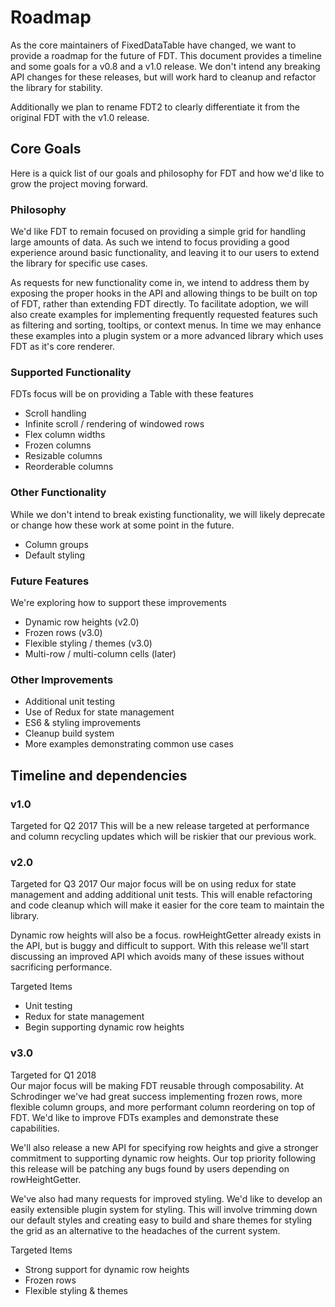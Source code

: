 Roadmap
==========================

As the core maintainers of FixedDataTable have changed, we want to provide a roadmap for the future of FDT.  This document provides a timeline and some goals for a v0.8 and a v1.0 release.  We don't intend any breaking API changes for these releases, but will work hard to cleanup and refactor the library for stability.

Additionally we plan to rename FDT2 to clearly differentiate it from the original FDT with the v1.0 release.

Core Goals
---------------
Here is a quick list of our goals and philosophy for FDT and how we'd like to grow the project moving forward.

### Philosophy
We'd like FDT to remain focused on providing a simple grid for handling large amounts of data.  As such we intend to focus providing a good experience around basic functionality, and leaving it to our users to extend the library for specific use cases.

As requests for new functionality come in, we intend to address them by exposing the proper hooks in the API and allowing things to be built on top of FDT, rather than extending FDT directly.  To facilitate adoption, we will also create examples for implementing frequently requested features such as filtering and sorting, tooltips, or context menus.  In time we may enhance these examples into a plugin system or a more advanced library which uses FDT as it's core renderer.

### Supported Functionality
FDTs focus will be on providing a Table with these features
* Scroll handling
* Infinite scroll / rendering of windowed rows
* Flex column widths
* Frozen columns
* Resizable columns
* Reorderable columns

### Other Functionality
While we don't intend to break existing functionality, we will likely deprecate or change how these work at some point in the future.
* Column groups
* Default styling

### Future Features
We're exploring how to support these improvements
* Dynamic row heights (v2.0)
* Frozen rows (v3.0)
* Flexible styling / themes (v3.0)
* Multi-row / multi-column cells (later)

### Other Improvements
* Additional unit testing
* Use of Redux for state management
* ES6 & styling improvements
* Cleanup build system
* More examples demonstrating common use cases

Timeline and dependencies
---------------
### v1.0
Targeted for Q2 2017
This will be a new release targeted at performance and column recycling updates which will be riskier that our previous work.

### v2.0
Targeted for Q3 2017
Our major focus will be on using redux for state management and adding additional unit tests.  This will enable refactoring and code cleanup which will make it easier for the core team to maintain the library.

Dynamic row heights will also be a focus.  rowHeightGetter already exists in the API, but is buggy and difficult to support.  With this release we'll start discussing an improved API which avoids many of these issues without sacrificing performance.

Targeted Items
* Unit testing
* Redux for state management
* Begin supporting dynamic row heights

### v3.0
Targeted for Q1 2018  
Our major focus will be making FDT reusable through composability.  At Schrodinger we've had great success implementing frozen rows, more flexible column groups, and more performant column reordering on top of FDT.  We'd like to improve FDTs examples and demonstrate these capabilities.

We'll also release a new API for specifying row heights and give a stronger commitment to supporting dynamic row heights.  Our top priority following this release will be patching any bugs found by users depending on rowHeightGetter.

We've also had many requests for improved styling.  We'd like to develop an easily extensible plugin system for styling.  This will involve trimming down our default styles and creating easy to build and share themes for styling the grid as an alternative to the headaches of the current system.

Targeted Items
* Strong support for dynamic row heights
* Frozen rows
* Flexible styling & themes
